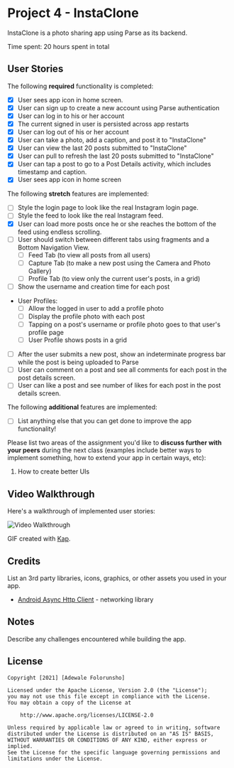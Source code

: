 # Project 4 - InstaClone

InstaClone is a photo sharing app using Parse as its backend.

Time spent: 20 hours spent in total

## User Stories

The following **required** functionality is completed:

- [x] User sees app icon in home screen.
- [x] User can sign up to create a new account using Parse authentication
- [x] User can log in to his or her account
- [x] The current signed in user is persisted across app restarts
- [x] User can log out of his or her account
- [x] User can take a photo, add a caption, and post it to "InstaClone"
- [x] User can view the last 20 posts submitted to "InstaClone"
- [x] User can pull to refresh the last 20 posts submitted to "InstaClone"
- [x] User can tap a post to go to a Post Details activity, which includes timestamp and caption.
- [x] User sees app icon in home screen

The following **stretch** features are implemented:

- [ ] Style the login page to look like the real Instagram login page.
- [ ] Style the feed to look like the real Instagram feed.
- [x] User can load more posts once he or she reaches the bottom of the feed using endless scrolling.
- [ ] User should switch between different tabs using fragments and a Bottom Navigation View.
  - [ ] Feed Tab (to view all posts from all users)
  - [ ] Capture Tab (to make a new post using the Camera and Photo Gallery)
  - [ ] Profile Tab (to view only the current user's posts, in a grid)
- [ ] Show the username and creation time for each post
- User Profiles:
  - [ ] Allow the logged in user to add a profile photo
  - [ ] Display the profile photo with each post
  - [ ] Tapping on a post's username or profile photo goes to that user's profile page
  - [ ] User Profile shows posts in a grid
- [ ] After the user submits a new post, show an indeterminate progress bar while the post is being uploaded to Parse
- [ ] User can comment on a post and see all comments for each post in the post details screen.
- [ ] User can like a post and see number of likes for each post in the post details screen.

The following **additional** features are implemented:

- [ ] List anything else that you can get done to improve the app functionality!

Please list two areas of the assignment you'd like to **discuss further with your peers** during the next class (examples include better ways to implement something, how to extend your app in certain ways, etc):

1. How to create better UIs

## Video Walkthrough

Here's a walkthrough of implemented user stories:

<img src='https://i.imgur.com/Ws9qxc2.gif' title='Video Walkthrough' width='' alt='Video Walkthrough' />

GIF created with [Kap](https://getkap.co/).

## Credits

List an 3rd party libraries, icons, graphics, or other assets you used in your app.

- [Android Async Http Client](http://loopj.com/android-async-http/) - networking library


## Notes

Describe any challenges encountered while building the app.

## License

    Copyright [2021] [Adewale Folorunsho]

    Licensed under the Apache License, Version 2.0 (the "License");
    you may not use this file except in compliance with the License.
    You may obtain a copy of the License at

        http://www.apache.org/licenses/LICENSE-2.0

    Unless required by applicable law or agreed to in writing, software
    distributed under the License is distributed on an "AS IS" BASIS,
    WITHOUT WARRANTIES OR CONDITIONS OF ANY KIND, either express or implied.
    See the License for the specific language governing permissions and
    limitations under the License.

